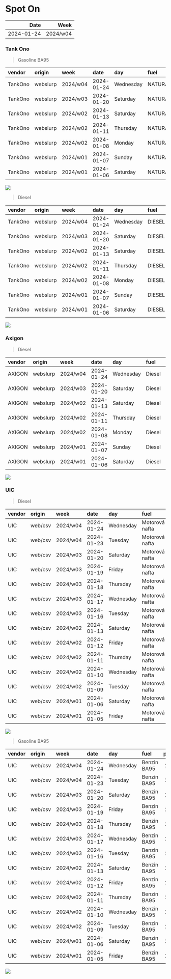 Spot On
================

|       Date |     Week |
|-----------:|---------:|
| 2024-01-24 | 2024/w04 |

### Tank Ono

> Gasoline BA95

| vendor  | origin   | week     | date       | day       | fuel      | price | PriceVAT |
|:--------|:---------|:---------|:-----------|:----------|:----------|------:|---------:|
| TankOno | webslurp | 2024/w04 | 2024-01-24 | Wednesday | NATURAL95 | 28.84 |     34.9 |
| TankOno | webslurp | 2024/w03 | 2024-01-20 | Saturday  | NATURAL95 | 28.84 |     34.9 |
| TankOno | webslurp | 2024/w02 | 2024-01-13 | Saturday  | NATURAL95 | 28.51 |     34.5 |
| TankOno | webslurp | 2024/w02 | 2024-01-11 | Thursday  | NATURAL95 | 28.51 |     34.5 |
| TankOno | webslurp | 2024/w02 | 2024-01-08 | Monday    | NATURAL95 | 28.51 |     34.5 |
| TankOno | webslurp | 2024/w01 | 2024-01-07 | Sunday    | NATURAL95 | 28.51 |     34.5 |
| TankOno | webslurp | 2024/w01 | 2024-01-06 | Saturday  | NATURAL95 | 28.51 |     34.5 |

<img src="SpotOn_files/figure-gfm/tono-ba95-1.png" style="display: block; margin: auto auto auto 0;" />

> Diesel

| vendor  | origin   | week     | date       | day       | fuel   | price | PriceVAT |
|:--------|:---------|:---------|:-----------|:----------|:-------|------:|---------:|
| TankOno | webslurp | 2024/w04 | 2024-01-24 | Wednesday | DIESEL | 28.51 |     34.5 |
| TankOno | webslurp | 2024/w03 | 2024-01-20 | Saturday  | DIESEL | 28.51 |     34.5 |
| TankOno | webslurp | 2024/w02 | 2024-01-13 | Saturday  | DIESEL | 28.02 |     33.9 |
| TankOno | webslurp | 2024/w02 | 2024-01-11 | Thursday  | DIESEL | 28.02 |     33.9 |
| TankOno | webslurp | 2024/w02 | 2024-01-08 | Monday    | DIESEL | 28.02 |     33.9 |
| TankOno | webslurp | 2024/w01 | 2024-01-07 | Sunday    | DIESEL | 28.02 |     33.9 |
| TankOno | webslurp | 2024/w01 | 2024-01-06 | Saturday  | DIESEL | 28.02 |     33.9 |

<img src="SpotOn_files/figure-gfm/tono-diesel-1.png" style="display: block; margin: auto auto auto 0;" />

### Axigon

> Diesel

| vendor | origin   | week     | date       | day       | fuel   | price | PriceVAT |
|:-------|:---------|:---------|:-----------|:----------|:-------|------:|---------:|
| AXIGON | webslurp | 2024/w04 | 2024-01-24 | Wednesday | Diesel |  29.7 |     36.0 |
| AXIGON | webslurp | 2024/w03 | 2024-01-20 | Saturday  | Diesel |  29.7 |     36.0 |
| AXIGON | webslurp | 2024/w02 | 2024-01-13 | Saturday  | Diesel |  29.2 |     35.3 |
| AXIGON | webslurp | 2024/w02 | 2024-01-11 | Thursday  | Diesel |  29.2 |     35.3 |
| AXIGON | webslurp | 2024/w02 | 2024-01-08 | Monday    | Diesel |  28.9 |     35.0 |
| AXIGON | webslurp | 2024/w01 | 2024-01-07 | Sunday    | Diesel |  28.9 |     35.0 |
| AXIGON | webslurp | 2024/w01 | 2024-01-06 | Saturday  | Diesel |  28.9 |     35.0 |

<img src="SpotOn_files/figure-gfm/axigon-diesel-1.png" style="display: block; margin: auto auto auto 0;" />

### UIC

> Diesel

| vendor | origin  | week     | date       | day       | fuel           | price | priceVAT |
|:-------|:--------|:---------|:-----------|:----------|:---------------|------:|---------:|
| UIC    | web/csv | 2024/w04 | 2024-01-24 | Wednesday | Motorová nafta |  28.7 |     34.7 |
| UIC    | web/csv | 2024/w04 | 2024-01-23 | Tuesday   | Motorová nafta |  28.6 |     34.6 |
| UIC    | web/csv | 2024/w03 | 2024-01-20 | Saturday  | Motorová nafta |  28.5 |     34.5 |
| UIC    | web/csv | 2024/w03 | 2024-01-19 | Friday    | Motorová nafta |  28.5 |     34.5 |
| UIC    | web/csv | 2024/w03 | 2024-01-18 | Thursday  | Motorová nafta |  28.4 |     34.4 |
| UIC    | web/csv | 2024/w03 | 2024-01-17 | Wednesday | Motorová nafta |  28.4 |     34.4 |
| UIC    | web/csv | 2024/w03 | 2024-01-16 | Tuesday   | Motorová nafta |  28.2 |     34.1 |
| UIC    | web/csv | 2024/w02 | 2024-01-13 | Saturday  | Motorová nafta |  28.1 |     34.0 |
| UIC    | web/csv | 2024/w02 | 2024-01-12 | Friday    | Motorová nafta |  28.0 |     33.9 |
| UIC    | web/csv | 2024/w02 | 2024-01-11 | Thursday  | Motorová nafta |  27.9 |     33.8 |
| UIC    | web/csv | 2024/w02 | 2024-01-10 | Wednesday | Motorová nafta |  27.8 |     33.6 |
| UIC    | web/csv | 2024/w02 | 2024-01-09 | Tuesday   | Motorová nafta |  27.8 |     33.6 |
| UIC    | web/csv | 2024/w01 | 2024-01-06 | Saturday  | Motorová nafta |  27.9 |     33.8 |
| UIC    | web/csv | 2024/w01 | 2024-01-05 | Friday    | Motorová nafta |  27.8 |     33.6 |

<img src="SpotOn_files/figure-gfm/uic-diesel-1.png" style="display: block; margin: auto auto auto 0;" />

> Gasoline BA95

| vendor | origin  | week     | date       | day       | fuel        | price | priceVAT |
|:-------|:--------|:---------|:-----------|:----------|:------------|------:|---------:|
| UIC    | web/csv | 2024/w04 | 2024-01-24 | Wednesday | Benzin BA95 |  28.9 |     35.0 |
| UIC    | web/csv | 2024/w04 | 2024-01-23 | Tuesday   | Benzin BA95 |  28.9 |     35.0 |
| UIC    | web/csv | 2024/w03 | 2024-01-20 | Saturday  | Benzin BA95 |  28.8 |     34.8 |
| UIC    | web/csv | 2024/w03 | 2024-01-19 | Friday    | Benzin BA95 |  28.7 |     34.7 |
| UIC    | web/csv | 2024/w03 | 2024-01-18 | Thursday  | Benzin BA95 |  28.6 |     34.6 |
| UIC    | web/csv | 2024/w03 | 2024-01-17 | Wednesday | Benzin BA95 |  28.5 |     34.5 |
| UIC    | web/csv | 2024/w03 | 2024-01-16 | Tuesday   | Benzin BA95 |  28.4 |     34.4 |
| UIC    | web/csv | 2024/w02 | 2024-01-13 | Saturday  | Benzin BA95 |  28.4 |     34.4 |
| UIC    | web/csv | 2024/w02 | 2024-01-12 | Friday    | Benzin BA95 |  28.2 |     34.1 |
| UIC    | web/csv | 2024/w02 | 2024-01-11 | Thursday  | Benzin BA95 |  28.2 |     34.1 |
| UIC    | web/csv | 2024/w02 | 2024-01-10 | Wednesday | Benzin BA95 |  28.2 |     34.1 |
| UIC    | web/csv | 2024/w02 | 2024-01-09 | Tuesday   | Benzin BA95 |  28.3 |     34.2 |
| UIC    | web/csv | 2024/w01 | 2024-01-06 | Saturday  | Benzin BA95 |  28.6 |     34.6 |
| UIC    | web/csv | 2024/w01 | 2024-01-05 | Friday    | Benzin BA95 |  28.5 |     34.5 |

<img src="SpotOn_files/figure-gfm/uic-ba95-1.png" style="display: block; margin: auto auto auto 0;" />
